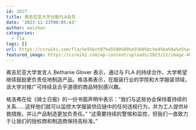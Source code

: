 ```yaml
---
id: 1827
title: 弗吉尼亚大学也是FLA会员
date: '2023-11-23T00:05:43'
author: weizhan
categories:
  - fla
tags: []
url: https://csrwiki.com/fla/%e5%bc%97%e5%90%89%e5%b0%bc%e4%ba%9a%e5%a4%a7%e5%ad%a6%e4%b9%9f%e6%98%affla%e4%bc%9a%e5%91%98
featured_image: https://csrwiki.com/wp-content/uploads/2023/11/image-40.png
---
```


弗吉尼亚大学发言人 Bethanie Glover 表示，通过与 FLA 的持续合作，大学希望继续鼓励更负责任地制造产品。格洛弗表示，在服装行业的学院和大学服装领域，该大学对推广可持续且合乎道德的商品特别感兴趣。  

格洛弗在给《骑士日报》的一份书面声明中表示：“我们与这些协会保持着持续的关系……这样他们就可以监控大学服装供应链中的任何违规行为，并为工人提供补救措施，并让产品制造更加负责任。” “这需要持续的警惕和监控，但我们一直致力于让我们的授权商和制造商保持高标准。”
